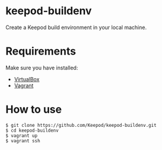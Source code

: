 keepod-buildenv
===============

Create a Keepod build environment in your local machine.

# Requirements

Make sure you have installed:

* [VirtualBox](https://www.virtualbox.org/)
* [Vagrant](http://www.vagrantup.com/)

# How to use

```
$ git clone https://github.com/Keepod/keepod-buildenv.git
$ cd keepod-buildenv
$ vagrant up
$ vagrant ssh
```

